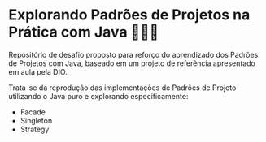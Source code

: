 # Explorando Padrões de Projetos na Prática com Java 👩🏽‍💻

Repositório de desafio proposto para reforço do aprendizado dos Padrões de Projetos com Java, baseado em um projeto de referência apresentado em aula pela DIO.

Trata-se da reprodução das implementações de Padrões de Projeto utilizando o Java puro e explorando especificamente:

- Facade
- Singleton
- Strategy
